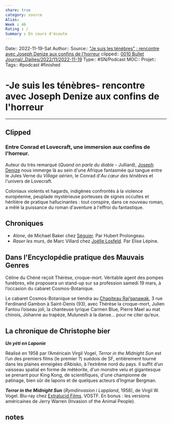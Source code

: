 ```yaml
---
share: true 
category: source
Alias:
Week : 46
Rating : /
Summary : En cours d'écoute
---
```

Date:: 2022-11-19-Sat
Author::
Source:: ["Je suis les ténèbres" : rencontre avec Joseph Denize aux confins de l'horreur](https://www.radiofrance.fr/franceculture/podcasts/mauvais-genres/je-suis-les-tenebres-rencontre-avec-joseph-denize-8735398)
clipped:: [0010 Bullet Journal/_Dailies/2022/11/2022-11-19](../../2022-11-19.md)
Type:: #SN/Podcast 
MOC::
Projet:: 
Tags:: #podcast #finished 

# -Je suis les ténèbres-  rencontre avec Joseph Denize aux confins de l'horreur


***

## Clipped

### Entre Conrad et Lovecraft, une immersion aux confins de l'horreur.

Auteur du très remarqué (*Quand on parle du diable -* Julliard), [Joseph Denize](https://www.babelio.com/auteur/Joseph-Denize/526405) nous immerge là au sein d'une Afrique fantasmée qui tangue entre le Jules Verne du *Village aérien*, le Conrad d'*Au cœur des ténèbres* et l'univers de Lovecraft.

Coloniaux violents et hagards, indigènes confrontés à la violence européenne, peuplade mystérieuse porteuses de signes occultes et héritière de pratique hallucinantes : tout conspire, dans ce nouveau roman, a mêlé la puissance du roman d'aventure à l'effroi du fantastique.

## Chroniques

-   *Alone*, de Michael Baker chez [Séguier](https://www.editions-seguier.fr/boutique/nouveautes/collection-lindefinie/alone/). Par Hubert Prolongeau.
-   *Raser les murs*, de Marc Villard chez [Joëlle Losfeld](https://www.gallimard.fr/Catalogue/GALLIMARD/Joelle-Losfeld/Litterature-francaise-Joelle-Losfeld/Raser-les-murs#). Par Elise Lépine.
## Dans l'Encyclopédie pratique des Mauvais Genres

Céline du Chéné reçoit Thérèse, croque-mort. Véritable agent des pompes funèbres, elle proposera un stand-up sur sa profession samedi 19 mars, à l’occasion du cabaret Cosmos-Botanique.

Le cabaret Cosmos-Botanique se tiendra au [Chapiteau Raj’ganawak](http://rajganawak.com/), 3 rue Ferdinand Gambon à Saint-Denis (93), avec Thérèse la croque-mort, Julien Fantou l’oiseau joli, la chanteuse lyrique Carmen Blue, Pierre Mael au mat chinois, Johanne au trapèze, Mulunesh à la danse… pour ne citer qu’eux.

## La chronique de Christophe bier

***Un yéti en Laponie***

Réalisé en 1958 par l’Américain Virgil Vogel, *Terror in the Midnight Sun* est l’un des premiers films (le premier ?) suédois de SF, entièrement tourné dans les plaines enneigées d’Abisko, à l’extrême nord du pays. Il suffit d’un vaisseau spatial en forme de météorite, d'un monstre velu et gigantesque se prenant pour King Kong, de scientifiques, d'une championne de patinage, bien sûr de lapons et de quelques acteurs d’Ingmar Bergman.

***Terror in the Midnight Sun*** (*Rymdinvasion i Lappland*, 1958), de Virgil W. Vogel. Blu-ray chez [Extralucid Films](https://www.extralucidfilms.com/). VOSTF. En bonus : les versions américaines de Jerry Warren (Invasion of the Animal People).

## notes 
